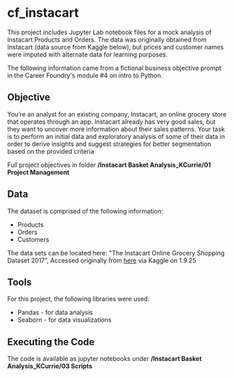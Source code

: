 # cf_instacart
This project includes Jupyter Lab notebook files for a mock analysis of Instacart Products and Orders. The data was originally obtained from Instacart (data source from Kaggle below), but prices and customer names were imputed with alternate data for learning purposes.

The following information came from a fictional business objective prompt in the Career Foundry's module #4 on intro to Python. 

## Objective
You’re an analyst for an existing company, Instacart, an online grocery store
that operates through an app. Instacart already has very good sales, but they
want to uncover more information about their sales patterns. Your task is to
perform an initial data and exploratory analysis of some of their data in order
to derive insights and suggest strategies for better segmentation based on
the provided criteria

Full project objectives in folder **/Instacart Basket Analysis_KCurrie/01 Project Management**

## Data
The dataset is comprised of the following information:

  - Products
  - Orders
  - Customers

The data sets can be located here: "The Instacart Online Grocery Shopping Dataset 2017”, Accessed originally from [here](www.instacart.com/datasets/grocery-shopping-2017)
via Kaggle on 1.9.25

## Tools

For this project, the following libraries were used:

- Pandas - for data analysis
- Seaborn - for data visualizations

## Executing the Code
The code is available as jupyter notebooks under **/Instacart Basket Analysis_KCurrie/03 Scripts**


